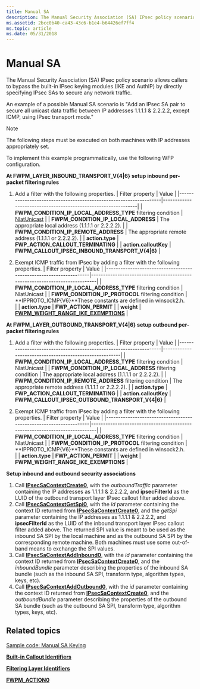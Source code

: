 ```yaml
---
title: Manual SA
description: The Manual Security Association (SA) IPsec policy scenario allows callers to bypass the built-in IPsec keying modules (IKE and AuthIP) by directly specifying IPsec SAs to secure any network traffic.
ms.assetid: 2bcc0b40-ca43-43c6-b1e4-b64426ef7ff4
ms.topic: article
ms.date: 05/31/2018
---
```


# Manual SA

The Manual Security Association (SA) IPsec policy scenario allows callers to bypass the built-in IPsec keying modules (IKE and AuthIP) by directly specifying IPsec SAs to secure any network traffic.

An example of a possible Manual SA scenario is "Add an IPsec SA pair to secure all unicast data traffic between IP addresses 1.1.1.1 & 2.2.2.2, except ICMP, using IPsec transport mode."

> [!Note]  
> The following steps must be executed on both machines with IP addresses appropriately set.

 

To implement this example programmatically, use the following WFP configuration.

<dl>

**At FWPM\_LAYER\_INBOUND\_TRANSPORT\_V{4\|6} setup inbound per-packet filtering rules**  

1.  Add a filter with the following properties. 
    | Filter property                                                   | Value                                                         |
    |-------------------------------------------------------------------|---------------------------------------------------------------|
    | **FWPM\_CONDITION\_IP\_LOCAL\_ADDRESS\_TYPE** filtering condition | [NlatUnicast](https://msdn.microsoft.com/library/ff568757.aspx) |
    | **FWPM\_CONDITION\_IP\_LOCAL\_ADDRESS**                           | The appropriate local address (1.1.1.1 or 2.2.2.2).           |
    | **FWPM\_CONDITION\_IP\_REMOTE\_ADDRESS**                          | The appropriate remote address (1.1.1.1 or 2.2.2.2).          |
    | **action.type**                                                   | **FWP\_ACTION\_CALLOUT\_TERMINATING**                         |
    | **action.calloutKey**                                             | **FWPM\_CALLOUT\_IPSEC\_INBOUND\_TRANSPORT\_V{4\|6}**         |

        
2.  Exempt ICMP traffic from IPsec by adding a filter with the following properties. 
    | Filter property                                                   | Value                                                                      |
    |-------------------------------------------------------------------|----------------------------------------------------------------------------|
    | **FWPM\_CONDITION\_IP\_LOCAL\_ADDRESS\_TYPE** filtering condition | NlatUnicast                                                                |
    | **FWPM\_CONDITION\_IP\_PROTOCOL** filtering condition             | **IPPROTO\_ICMP{V6}**These constants are defined in winsock2.h.<br/> |
    | **action.type**                                                   | **FWP\_ACTION\_PERMIT**                                                    |
    | **weight**                                                        | [**FWPM\_WEIGHT\_RANGE\_IKE\_EXEMPTIONS**](filter-weight-identifiers.md)  |

        

**At FWPM\_LAYER\_OUTBOUND\_TRANSPORT\_V{4\|6} setup outbound per-packet filtering rules**  

1.  Add a filter with the following properties. 
    | Filter property                                                   | Value                                                  |
    |-------------------------------------------------------------------|--------------------------------------------------------|
    | **FWPM\_CONDITION\_IP\_LOCAL\_ADDRESS\_TYPE** filtering condition | NlatUnicast                                            |
    | **FWPM\_CONDITION\_IP\_LOCAL\_ADDRESS** filtering condition       | The appropriate local address (1.1.1.1 or 2.2.2.2).    |
    | **FWPM\_CONDITION\_IP\_REMOTE\_ADDRESS** filtering condition      | The appropriate remote address (1.1.1.1 or 2.2.2.2).   |
    | **action.type**                                                   | **FWP\_ACTION\_CALLOUT\_TERMINATING**                  |
    | **action.calloutKey**                                             | **FWPM\_CALLOUT\_IPSEC\_OUTBOUND\_TRANSPORT\_V{4\|6}** |

        
2.  Exempt ICMP traffic from IPsec by adding a filter with the following properties. 
    | Filter property                                                   | Value                                                                      |
    |-------------------------------------------------------------------|----------------------------------------------------------------------------|
    | **FWPM\_CONDITION\_IP\_LOCAL\_ADDRESS\_TYPE** filtering condition | NlatUnicast                                                                |
    | **FWPM\_CONDITION\_IP\_PROTOCOL** filtering condition             | **IPPROTO\_ICMP{V6}**These constants are defined in winsock2.h.<br/> |
    | **action.type**                                                   | **FWP\_ACTION\_PERMIT**                                                    |
    | **weight**                                                        | **FWPM\_WEIGHT\_RANGE\_IKE\_EXEMPTIONS**                                   |

        

**Setup inbound and outbound security associations**

1.  Call [**IPsecSaContextCreate0**](/windows/desktop/api/Fwpmu/nf-fwpmu-ipsecsacontextcreate0), with the *outboundTraffic* parameter containing the IP addresses as 1.1.1.1 & 2.2.2.2, and **ipsecFilterId** as the LUID of the outbound transport layer IPsec callout filter added above.
2.  Call [**IPsecSaContextGetSpi0**](/windows/desktop/api/Fwpmu/nf-fwpmu-ipsecsacontextgetspi0), with the *id* parameter containing the context ID returned from [**IPsecSaContextCreate0**](/windows/desktop/api/Fwpmu/nf-fwpmu-ipsecsacontextcreate0), and the *getSpi* parameter containing the IP addresses as 1.1.1.1 & 2.2.2.2, and **ipsecFilterId** as the LUID of the inbound transport layer IPsec callout filter added above. The returned SPI value is meant to be used as the inbound SA SPI by the local machine and as the outbound SA SPI by the corresponding remote machine. Both machines must use some out-of-band means to exchange the SPI values.
3.  Call [**IPsecSaContextAddInbound0**](/windows/desktop/api/Fwpmu/nf-fwpmu-ipsecsacontextaddinbound0), with the *id* parameter containing the context ID returned from [**IPsecSaContextCreate0**](/windows/desktop/api/Fwpmu/nf-fwpmu-ipsecsacontextcreate0), and the *inboundBundle* parameter describing the properties of the inbound SA bundle (such as the inbound SA SPI, transform type, algorithm types, keys, etc).
4.  Call [**IPsecSaContextAddOutbound0**](/windows/desktop/api/Fwpmu/nf-fwpmu-ipsecsacontextaddoutbound0), with the *id* parameter containing the context ID returned from [**IPsecSaContextCreate0**](/windows/desktop/api/Fwpmu/nf-fwpmu-ipsecsacontextcreate0), and the *outboundBundle* parameter describing the properties of the outbound SA bundle (such as the outbound SA SPI, transform type, algorithm types, keys, etc).

  
</dl>

## Related topics

<dl> <dt>

[Sample code: Manual SA Keying](manual-sa-keying.md)
</dt> <dt>

[**Built-in Callout Identifiers**](built-in-callout-identifiers.md)
</dt> <dt>

[**Filtering Layer Identifiers**](management-filtering-layer-identifiers-.md)
</dt> <dt>

[**FWPM\_ACTION0**](/windows/desktop/api/Fwpmtypes/ns-fwpmtypes-fwpm_action0)
</dt> </dl>

 

 





